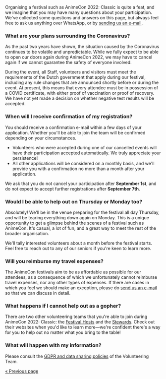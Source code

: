Organising a festival such as AnimeCon 2022: Classic is quite a feat, and we imagine that you may
have many questions about your participation. We've collected some questions and answers on this
page, but always feel free to ask us anything over WhatsApp, or by
[sending us an e-mail](mailto:gopherplanning@animecon.nl).

### What are your plans surrounding the Coronavirus?
As the past two years have shown, the situation caused by the Coronavirus continues to be volatile
and unpredictable. While we fully expect to be able to open our doors again during AnimeCon 2022,
we may have to cancel again if we cannot guarantee the safety of everyone involved.

During the event, all Staff, volunteers and visitors must meet the requirements of the Dutch
government that apply during our festival, including any rule changes that are announced shortly
before or during the event. At present, this means that every attendee must be in possession of a
COVID certificate, with either proof of vaccination or proof of recovery. We have not yet made a
decision on whether negative test results will be accepted.

### When will I receive confirmation of my registration?
You should receive a confirmation e-mail within a few days of your application. Whether you'll be
able to join the team will be confirmed depending on your circumstances.

  * Volunteers who were accepted during one of our cancelled events will have their participation
    accepted automatically. We truly appreciate your persistence!
  * All other applications will be considered on a monthly basis, and we'll provide you with a
    confirmation no more than a month after your application.

We ask that you do not cancel your participation after **September 1st**, and do not expect to accept
further registrations after **September 7th**.

### Would I be able to help out on Thursday or Monday too?
Absolutely! We'll be in the venue preparing for the festival all day Thursday, and will be tearing
everything down again on Monday. This is a unique opportunity to get a glimpse behind the scenes of
a festival such as AnimeCon. It's casual, a lot of fun, and a great way to meet the rest of the
broader organisation.

We'll tally interested volunteers about a month before the festival starts. Feel free to reach out
to any of our seniors if you're keen to learn more.

### Will you reimburse my travel expenses?
The AnimeCon festivals aim to be as affordable as possible for our attendees, as a consequence of
which we unfortunately cannot reimburse travel expenses, nor any other types of expenses. If there
are cases in which you feel we should make an exception, please do
[send us an e-mail](mailto:gopherplanning@animecon.nl) so that we can discuss in detail.

### What happens if I cannot help out as a gopher?
There are two other volunteering teams that you're able to join during AnimeCon 2022: Classic: the
[Festival Hosts](https://hosts.team/registration/2022-classic/) and the
[Stewards](https://stewards.team/registration/2022-classic/). Check out their websites when you'd
like to learn more—we're confident there's a way for you to help out no matter what you bring to the
table!

### What will happen with my information?
Please consult the [GDPR and data sharing policies](gdpr.html) of the Volunteering Team.

[« Previous page](/registration/2022-classic/)

